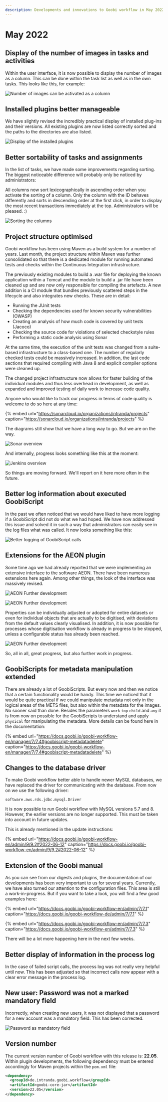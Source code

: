 ```yaml
---
description: Developments and innovations to Goobi workflow in May 2022
---
```


# May 2022


## Display of the number of images in tasks and activities
Within the user interface, it is now possible to display the number of images as a column. This can be done within the task list as well as in the own tasks. This looks like this, for example:

![Number of images can be activated as a column](../.gitbook/assets/2205_imagenum_en.png)


## Installed plugins better manageable
We have slightly revised the incredibly practical display of installed plug-ins and their versions. All existing plugins are now listed correctly sorted and the paths to the directories are also listed.

![Display of the installed plugins](../.gitbook/assets/2205_plugins_en.png)

## Better sortability of tasks and assignments
In the list of tasks, we have made some improvements regarding sorting. The biggest noticeable difference will probably only be noticed by administrators:

All columns now sort lexicographically in ascending order when you activate the sorting of a column. Only the column with the ID behaves differently and sorts in descending order at the first click, in order to display the most recent transactions immediately at the top. Administrators will be pleased. :)

![Sorting the columns](../.gitbook/assets/2205_sorting_en.png)


## Project structure optimised
Goobi workflow has been using Maven as a build system for a number of years. Last month, the project structure within Maven was further consolidated so that there is a dedicated module for running automated tests and checks within the Continuous Integration infrastructure.

The previously existing modules to build a .war file for deploying the known application within a Tomcat and the module to build a .jar file have been cleaned up and are now only responsible for compiling the artefacts. A new addition is a CI module that bundles previously scattered steps in the lifecycle and also integrates new checks. These are in detail:

* Running the JUnit tests
* Checking the dependencies used for known security vulnerabilities (OWASP)
* Creating an analysis of how much code is covered by unit tests (Jacoco)
* Checking the source code for violations of selected checkstyle rules
* Performing a static code analysis using Sonar

At the same time, the execution of the unit tests was changed from a suite-based infrastructure to a class-based one. The number of regularly checked tests could be massively increased. In addition, the last code sections that required compiling with Java 8 and explicit compiler options were cleaned up.

The changed project infrastructure now allows for faster building of the individual modules and thus less overhead in development, as well as expanded and improved testing of daily work to increase code quality.

Anyone who would like to track our progress in terms of code quality is welcome to do so here at any time:

{% embed url="https://sonarcloud.io/organizations/intranda/projects" caption="https://sonarcloud.io/organizations/intranda/projects" %}

The diagrams still show that we have a long way to go. But we are on the way.

![Sonar overview](../.gitbook/assets/2205_sonar_en.png)

And internally, progress looks something like this at the moment:

![Jenkins overview](../.gitbook/assets/2205_jenkins_en.png)

So things are moving forward. We'll report on it here more often in the future.


## Better log information about executed GoobiScript
In the past we often noticed that we would have liked to have more logging if a GoobiScript did not do what we had hoped. We have now addressed this issue and solved it in such a way that administrators can easily see in the log files what was called. It now looks something like this:

![Better logging of GoobiScript calls](../.gitbook/assets/2205_goobiscriptlog_en.png)


## Extensions for the AEON plugin
Some time ago we had already reported that we were implementing an extensive interface to the software AEON. There have been numerous extensions here again. Among other things, the look of the interface was massively revised.

![AEON Further development](../.gitbook/assets/2205_aeon2_en.png)

![AEON Further development](../.gitbook/assets/2205_aeon3_en.png)

Properties can be individually adjusted or adopted for entire datasets or even for individual objects that are actually to be digitised, with deviations from the default values clearly visualised. In addition, it is now possible for processes whose digitisation workflow is already in progress to be stopped, unless a configurable status has already been reached.

![AEON Further development](../.gitbook/assets/2205_aeon1_en.png)

So, all in all, great progress, but also further work in progress.


## GoobiScripts for metadata manipulation extended
There are already a lot of GoobiScripts. But every now and then we notice that a certain functionality would be handy. This time we noticed that it would be quite practical if we could manipulate metadata not only in the logical areas of the METS files, but also within the metadata for the images. No sooner said than done. Besides the parameters `work` `top` `child` and `any` it is from now on possible for the GoobiScripts to understand and apply `physical` for manipulating the metadata. More details can be found here in the documentation:

{% embed url="https://docs.goobi.io/goobi-workflow-en/manager/7/7.4#goobiscript-metadatadelete" caption="https://docs.goobi.io/goobi-workflow-en/manager/7/7.4#goobiscript-metadatadelete" %}


## Changes to the database driver
To make Goobi workflow better able to handle newer MySQL databases, we have replaced the driver for communicating with the database. From now on we use the following driver:

```
software.aws.rds.jdbc.mysql.Driver
```

It is now possible to run Goobi workflow with MySQL versions 5.7 and 8. However, the earlier versions are no longer supported. This must be taken into account in future updates.

This is already mentioned in the update instructions:

{% embed url="https://docs.goobi.io/goobi-workflow-en/admin/9/9.2#2022-06-12" caption="https://docs.goobi.io/goobi-workflow-en/admin/9/9.2#2022-06-12" %}


## Extension of the Goobi manual
As you can see from our digests and plugins, the documentation of our developments has been very important to us for several years. Currently, we have also turned our attention to the configuration files. This area is still a work-in-progress. But if you want to take a look, you will find a few good examples here:

{% embed url="https://docs.goobi.io/goobi-workflow-en/admin/7/7.1" caption="https://docs.goobi.io/goobi-workflow-de/admin/7/7.1" %}

{% embed url="https://docs.goobi.io/goobi-workflow-en/admin/7/7.3" caption="https://docs.goobi.io/goobi-workflow-en/admin/7/7.3" %}

There will be a lot more happening here in the next few weeks.


## Better display of information in the process log
In the case of failed script calls, the process log was not really very helpful until now. This has been adjusted so that incorrect calls now appear with a clear error message in the process log.


## New user: Password was not a marked mandatory field
Incorrectly, when creating new users, it was not displayed that a password for a new account was a mandatory field. This has been corrected.

![Password as mandatory field](../.gitbook/assets/2205_password_en.png)


## Version number
The current version number of Goobi workflow with this release is: **22.05**.
Within plugin developments, the following dependency must be entered accordingly for Maven projects within the `pom.xml` file:

```xml
<dependency>
  <groupId>de.intranda.goobi.workflow</groupId>
  <artifactId>goobi-core-jar</artifactId>
  <version>22.05</version>
</dependency>
```
